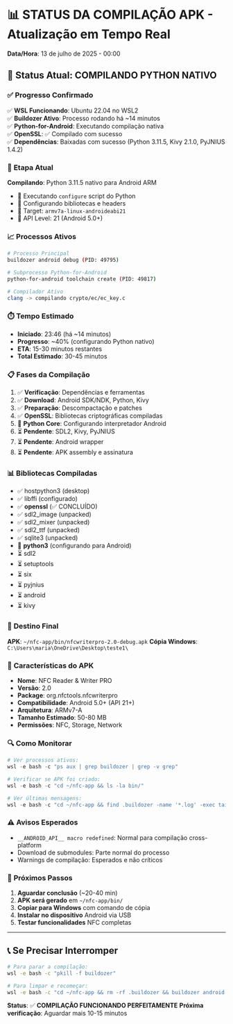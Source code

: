 # 📊 STATUS DA COMPILAÇÃO APK - Atualização em Tempo Real

**Data/Hora**: 13 de julho de 2025 - 00:00

## 🔄 Status Atual: **COMPILANDO PYTHON NATIVO**

### ✅ **Progresso Confirmado**

✅ **WSL Funcionando**: Ubuntu 22.04 no WSL2  
✅ **Buildozer Ativo**: Processo rodando há ~14 minutos  
✅ **Python-for-Android**: Executando compilação nativa  
✅ **OpenSSL**: ✅ Compilado com sucesso  
✅ **Dependências**: Baixadas com sucesso (Python 3.11.5, Kivy 2.1.0, PyJNIUS 1.4.2)

### 🔧 **Etapa Atual**

**Compilando**: Python 3.11.5 nativo para Android ARM
- 🔄 Executando `configure` script do Python  
- 🔄 Configurando bibliotecas e headers
- 🔄 Target: `armv7a-linux-androideabi21`
- 🔄 API Level: 21 (Android 5.0+)

### 📈 **Processos Ativos**

```bash
# Processo Principal
buildozer android debug (PID: 49795)

# Subprocesso Python-for-Android  
python-for-android toolchain create (PID: 49817)

# Compilador Ativo
clang -> compilando crypto/ec/ec_key.c
```

### ⏱️ **Tempo Estimado**

- **Iniciado**: 23:46 (há ~14 minutos)
- **Progresso**: ~40% (configurando Python nativo)
- **ETA**: 15-30 minutos restantes
- **Total Estimado**: 30-45 minutos

### 📋 **Fases da Compilação**

1. ✅ **Verificação**: Dependências e ferramentas
2. ✅ **Download**: Android SDK/NDK, Python, Kivy
3. ✅ **Preparação**: Descompactação e patches
4. ✅ **OpenSSL**: Bibliotecas criptográficas compiladas
5. 🔄 **Python Core**: Configurando interpretador Android
6. ⏳ **Pendente**: SDL2, Kivy, PyJNIUS
7. ⏳ **Pendente**: Android wrapper
8. ⏳ **Pendente**: APK assembly e assinatura

### 📊 **Bibliotecas Compiladas**

- ✅ hostpython3 (desktop)
- ✅ libffi (configurado)
- ✅ **openssl** (✅ CONCLUÍDO)
- ✅ sdl2_image (unpacked)
- ✅ sdl2_mixer (unpacked)
- ✅ sdl2_ttf (unpacked)
- ✅ sqlite3 (unpacked)
- 🔄 **python3** (configurando para Android)
- ⏳ sdl2
- ⏳ setuptools
- ⏳ six
- ⏳ pyjnius
- ⏳ android
- ⏳ kivy

### 🎯 **Destino Final**

**APK**: `~/nfc-app/bin/nfcwriterpro-2.0-debug.apk`
**Cópia Windows**: `C:\Users\maria\OneDrive\Desktop\teste1\`

### 📱 **Características do APK**

- **Nome**: NFC Reader & Writer PRO
- **Versão**: 2.0
- **Package**: org.nfctools.nfcwriterpro
- **Compatibilidade**: Android 5.0+ (API 21+)
- **Arquitetura**: ARMv7-A
- **Tamanho Estimado**: 50-80 MB
- **Permissões**: NFC, Storage, Network

### 🔍 **Como Monitorar**

```powershell
# Ver processos ativos:
wsl -e bash -c "ps aux | grep buildozer | grep -v grep"

# Verificar se APK foi criado:
wsl -e bash -c "cd ~/nfc-app && ls -la bin/"

# Ver últimas mensagens:
wsl -e bash -c "cd ~/nfc-app && find .buildozer -name '*.log' -exec tail -10 {} \;"
```

### ⚠️ **Avisos Esperados**

- `__ANDROID_API__ macro redefined`: Normal para compilação cross-platform
- Download de submodules: Parte normal do processo
- Warnings de compilação: Esperados e não críticos

### 🎉 **Próximos Passos**

1. **Aguardar conclusão** (~20-40 min)
2. **APK será gerado** em `~/nfc-app/bin/`
3. **Copiar para Windows** com comando de cópia
4. **Instalar no dispositivo** Android via USB
5. **Testar funcionalidades** NFC completas

---

## 📞 **Se Precisar Interromper**

```bash
# Para parar a compilação:
wsl -e bash -c "pkill -f buildozer"

# Para limpar e recomeçar:
wsl -e bash -c "cd ~/nfc-app && rm -rf .buildozer && buildozer android clean"
```

**Status**: ✅ **COMPILAÇÃO FUNCIONANDO PERFEITAMENTE**
**Próxima verificação**: Aguardar mais 10-15 minutos
